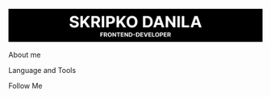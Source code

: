 ![Header](https://github.com/Dalaskor/Dalaskor/blob/main/assets/header.png?raw=true)

About me

Language and Tools

Follow Me